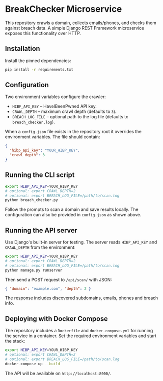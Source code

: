 # BreakChecker Microservice

This repository crawls a domain, collects emails/phones, and checks them against breach data. A simple Django REST Framework microservice exposes this functionality over HTTP.

## Installation

Install the pinned dependencies:

```bash
pip install -r requirements.txt
```

## Configuration

Two environment variables configure the crawler:

- `HIBP_API_KEY` – HaveIBeenPwned API key.
- `CRAWL_DEPTH` – maximum crawl depth (defaults to `3`).
- `BREACH_LOG_FILE` – optional path to the log file (defaults to
  `breach_checker.log`).

When a `config.json` file exists in the repository root it overrides the
environment variables. The file should contain:

```json
{
  "hibp_api_key": "YOUR_HIBP_KEY",
  "crawl_depth": 3
}
```


## Running the CLI script

```bash
export HIBP_API_KEY=YOUR_HIBP_KEY
# optional: export CRAWL_DEPTH=2
# optional: export BREACH_LOG_FILE=/path/to/scan.log
python breach_checker.py
```
Follow the prompts to scan a domain and save results locally. The configuration
can also be provided in `config.json` as shown above.

## Running the API server

Use Django's built-in server for testing. The server reads `HIBP_API_KEY` and
`CRAWL_DEPTH` from the environment:

```bash
export HIBP_API_KEY=YOUR_HIBP_KEY
# optional: export CRAWL_DEPTH=2
# optional: export BREACH_LOG_FILE=/path/to/scan.log
python manage.py runserver
```

Then send a POST request to `/api/scan/` with JSON:

```json
{ "domain": "example.com", "depth": 2 }
```

The response includes discovered subdomains, emails, phones and breach info.

## Deploying with Docker Compose

The repository includes a `Dockerfile` and `docker-compose.yml` for running the
service in a container. Set the required environment variables and start the
stack:

```bash
export HIBP_API_KEY=YOUR_HIBP_KEY
# optional: export CRAWL_DEPTH=2
# optional: export BREACH_LOG_FILE=/path/to/scan.log
docker-compose up --build
```

The API will be available on `http://localhost:8000/`.


